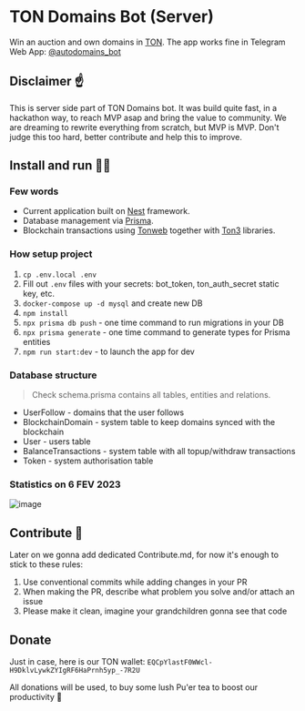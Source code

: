 # TON Domains Bot (Server)

Win an auction and own domains in [TON](https://ton.org). The app works fine in Telegram Web App: [@autodomains_bot](https://t.me/autodomains_bot)

## Disclaimer ☝️

This is server side part of TON Domains bot. It was build quite fast, in a hackathon way, to reach MVP asap and bring the value to community.
We are dreaming to rewrite everything from scratch, but MVP is MVP.
Don't judge this too hard, better contribute and help this to improve.

## Install and run 🏃‍♂️

### Few words

- Current application built on [Nest](https://github.com/nestjs/nest) framework.
- Database management via [Prisma](https://docs.nestjs.com/recipes/prisma).
- Blockchain transactions using [Tonweb](https://github.com/toncenter/tonweb) together with [Ton3](https://github.com/tonstack/ton3) libraries.

### How setup project

1. `cp .env.local .env`
2. Fill out `.env` files with your secrets: bot_token, ton_auth_secret static key, etc.
3. `docker-compose up -d mysql` and create new DB
4. `npm install`
5. `npx prisma db push` - one time command to run migrations in your DB
6. `npx prisma generate` - one time command to generate types for Prisma entities
7. `npm run start:dev` - to launch the app for dev

### Database structure

> Check schema.prisma contains all tables, entities and relations.

* UserFollow - domains that the user follows
* BlockchainDomain - system table to keep domains synced with the blockchain
* User - users table
* BalanceTransactions - system table with all topup/withdraw transactions
* Token - system authorisation table

### Statistics on 6 FEV 2023
![image](https://user-images.githubusercontent.com/10567518/217045463-4ae9eb96-9ec2-43c2-b54d-af80db246f34.png)


## Contribute 🤝

Later on we gonna add dedicated Contribute.md, for now it's enough to stick to these rules:

1. Use conventional commits while adding changes in your PR
2. When making the PR, describe what problem you solve and/or attach an issue
3. Please make it clean, imagine your grandchildren gonna see that code

## Donate

Just in case, here is our TON wallet: `EQCpYlastF0WWcl-H9DklvLywkZYIgRF6HaPrnh5yp_-7R2U`

All donations will be used, to buy some lush Pu'er tea to boost our productivity 🍵